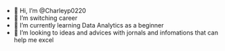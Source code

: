 - 👋 Hi, I’m @Charleyp0220
- 👀 I’m switching career 
- 🌱 I’m currently learning Data Analytics as a beginner
- 💞️ I’m looking to ideas and advices with jornals and infomations that can help me excel
<!---
Charleyp0220/Charleyp0220 is a ✨ special ✨ repository because its `README.md` (this file) appears on your GitHub profile.
You can click the Preview link to take a look at your changes.
--->
